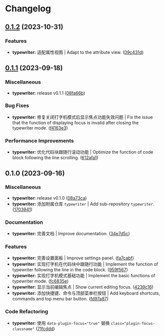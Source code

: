# Changelog

## [0.1.2](https://github.com/Zuoqiu-Yingyi/siyuan-plugin-typewriter/compare/v0.1.1...v0.1.2) (2023-10-31)


### Features

* **typewriter:** 适配属性视图 | Adapt to the attribute view. ([09c431d](https://github.com/Zuoqiu-Yingyi/siyuan-plugin-typewriter/commit/09c431d820eaa2163dc4591a33ec8392640cea85))

## [0.1.1](https://github.com/Zuoqiu-Yingyi/siyuan-plugin-typewriter/compare/v0.1.0...v0.1.1) (2023-09-18)


### Miscellaneous

* **typewriter:** release v0.1.1 ([08fa66b](https://github.com/Zuoqiu-Yingyi/siyuan-plugin-typewriter/commit/08fa66b979d49a30b3a949dfd8b4f41303f5871e))


### Bug Fixes

* **typewriter:** 修复关闭打字机模式后显示焦点功能失效问题 | Fix the issue that the function of displaying focus is invalid after closing the typewriter mode. ([f4163e3](https://github.com/Zuoqiu-Yingyi/siyuan-plugin-typewriter/commit/f4163e3f157f50630e865f6e5f285a9451de7e6e))


### Performance Improvements

* **typewriter:** 优化代码块跟随行滚动功能 | Optimize the function of code block following the line scrolling. ([612afa1](https://github.com/Zuoqiu-Yingyi/siyuan-plugin-typewriter/commit/612afa179b30fa5eb908b64b5194c1615da0bb1b))

## 0.1.0 (2023-09-16)


### Miscellaneous

* **typewriter:** release v0.1.0 ([08a73ca](https://github.com/Zuoqiu-Yingyi/siyuan-plugin-typewriter/commit/08a73ca6258d8843a6f0308ee7a2785f836809a3))
* **typewriter:** 添加附属仓库 `typewriter` | Add sub-repository `typewriter`. ([1703941](https://github.com/Zuoqiu-Yingyi/siyuan-plugin-typewriter/commit/1703941fb0708cf9d782ac22b40c394165fb3046))


### Documentation

* **typewriter:** 完善文档 | Improve documentation. ([34e7d5c](https://github.com/Zuoqiu-Yingyi/siyuan-plugin-typewriter/commit/34e7d5cdf222c35e45a20b4f866fec749e434ea9))


### Features

* **typewriter:** 完善设置面板 | Improve settings panel. ([fa7cabf](https://github.com/Zuoqiu-Yingyi/siyuan-plugin-typewriter/commit/fa7cabf5f2e4dc7fcc6aa1783e8fb261ff75b134))
* **typewriter:** 实现打字机在代码块中跟随行功能 | Implement the function of typewriter following the line in the code block. ([959f567](https://github.com/Zuoqiu-Yingyi/siyuan-plugin-typewriter/commit/959f5677486fd854a36a9a60ea31681452a1fdd4))
* **typewriter:** 实现打字机模式基础功能 | Implement the basic functions of typewriter mode. ([fc6835e](https://github.com/Zuoqiu-Yingyi/siyuan-plugin-typewriter/commit/fc6835ebcdefe9cf2f950b5cf0777a7c83b99e9e))
* **typewriter:** 显示当前编辑焦点 | Show current editing focus. ([4239c16](https://github.com/Zuoqiu-Yingyi/siyuan-plugin-typewriter/commit/4239c16491618028109d73986f63d246115e70c7))
* **typewriter:** 添加快捷键、命令与顶部菜单栏按钮 | Add keyboard shortcuts, commands and top menu bar button. ([fd97a87](https://github.com/Zuoqiu-Yingyi/siyuan-plugin-typewriter/commit/fd97a87f5ce742ce6d39670b9f9f65cc7a82002b))


### Code Refactoring

* **typewriter:** 使用 `data-plugin-focus="true"` 替换 `class="plugin-focus-classname"` ([71fcddd](https://github.com/Zuoqiu-Yingyi/siyuan-plugin-typewriter/commit/71fcddd4caf93d64192c2e35fe97da7a46e05757))
